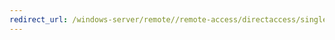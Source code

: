 ```yaml
---
redirect_url: /windows-server/remote//remote-access/directaccess/single-server-wizard/da-basic-configure-s1-infrastructure
---
```

 
  


